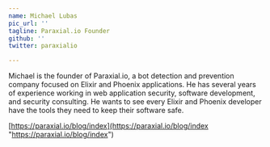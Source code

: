 ```yaml
---
name: Michael Lubas
pic_url: ''
tagline: Paraxial.io Founder
github: ''
twitter: paraxialio

---
```

Michael is the founder of Paraxial.io, a bot detection and prevention company focused on Elixir and Phoenix applications. He has several years of experience working in web application security, software development, and security consulting. He wants to see every Elixir and Phoenix developer have the tools they need to keep their software safe.

[https://paraxial.io/blog/index](https://paraxial.io/blog/index "https://paraxial.io/blog/index")
